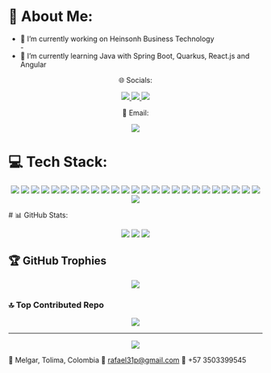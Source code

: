 # 💫 About Me:
- 🔭 I’m currently working on Heinsonh Business Technology<br>- 
- 🌱 I’m currently learning Java with Spring Boot, Quarkus, React.js and Angular


<p align="center"> 🌐 Socials:</p>

<p align="center">
  <a href="https://facebook.com/rafael31p">
    <img src="https://img.shields.io/badge/Facebook-%231877F2.svg?logo=Facebook&logoColor=white" />
  </a>
  <a href="https://instagram.com/rafael3101p">
    <img src="https://img.shields.io/badge/Instagram-%23E4405F.svg?logo=Instagram&logoColor=white" />
  </a>
  <a href="https://linkedin.com/in/rafael31p">
    <img src="https://img.shields.io/badge/LinkedIn-%230077B5.svg?logo=linkedin&logoColor=white" />
  </a>
</p>
<p align="center">
  📧 Email:
</p>

<p align="center">
  <a href="mailto:rafael31p@gmail.com">
    <img src="https://img.shields.io/badge/Email-rafael31p%40gmail.com-blue" />
  </a>
</p>


# 💻 Tech Stack:
<p align="center">
  <img src="https://img.shields.io/badge/c++-%2300599C.svg?style=flat&logo=c%2B%2B&logoColor=white" />
  <img src="https://img.shields.io/badge/java-%23ED8B00.svg?style=flat&logo=java&logoColor=white" />
  <img src="https://img.shields.io/badge/html5-%23E34F26.svg?style=flat&logo=html5&logoColor=white" />
  <img src="https://img.shields.io/badge/css3-%231572B6.svg?style=flat&logo=css3&logoColor=white" />
  <img src="https://img.shields.io/badge/Apache%20Groovy-4298B8.svg?style=flat&logo=Apache+Groovy&logoColor=white" />
  <img src="https://img.shields.io/badge/javascript-%23323330.svg?style=flat&logo=javascript&logoColor=%23F7DF1E" />
  <img src="https://img.shields.io/badge/kotlin-%230095D5.svg?style=flat&logo=kotlin&logoColor=white" />
  <img src="https://img.shields.io/badge/python-3670A0?style=flat&logo=python&logoColor=ffdd54" />
  <img src="https://img.shields.io/badge/azure-%230072C6.svg?style=flat&logo=azure-devops&logoColor=white" />
  <img src="https://img.shields.io/badge/Google%20Cloud-%234285F4.svg?style=flat&logo=google-cloud&logoColor=white" />
  <img src="https://img.shields.io/badge/heroku-%23430098.svg?style=flat&logo=heroku&logoColor=white" />
  <img src="https://img.shields.io/badge/Oracle-F80000?style=flat&logo=oracle&logoColor=white" />
  <img src="https://img.shields.io/badge/angular-%23DD0031.svg?style=flat&logo=angular&logoColor=white" />
  <img src="https://img.shields.io/badge/spring-%236DB33F.svg?style=flat&logo=spring&logoColor=white" />
  <img src="https://img.shields.io/badge/react-%2320232a.svg?style=flat&logo=react&logoColor=%2361DAFB" />
  <img src="https://img.shields.io/badge/node.js-6DA55F?style=flat&logo=node.js&logoColor=white" />
  <img src="https://img.shields.io/badge/apache-%23D42029.svg?style=flat&logo=apache&logoColor=white" />
  <img src="https://img.shields.io/badge/Apache%20Maven-C71A36?style=flat&logo=Apache%20Maven&logoColor=white" />
  <img src="https://img.shields.io/badge/postgres-%23316192.svg?style=flat&logo=postgresql&logoColor=white" />
  <img src="https://img.shields.io/badge/mysql-%2300f.svg?style=flat&logo=mysql&logoColor=white" />
  <img src="https://img.shields.io/badge/MongoDB-%234ea94b.svg?style=flat&logo=mongodb&logoColor=white" />
  <img src="https://img.shields.io/badge/pandas-%23150458.svg?style=flat&logo=pandas&logoColor=white" />
  <img src="https://img.shields.io/badge/numpy-%23013243.svg?style=flat&logo=numpy&logoColor=white" />
  <img src="https://img.shields.io/badge/Linux-FCC624?style=flat&logo=linux&logoColor=black" />
  <img src="https://img.shields.io/badge/Postman-FF6C37?style=flat&logo=postman&logoColor=white" />
  <img src="https://img.shields.io/badge/docker-%230db7ed.svg?style=flat&logo=docker&logoColor=white" />
</p>
# 📊 GitHub Stats:
<p align="center">
  <img src="https://github-readme-stats.vercel.app/api?username=rafael31p&theme=dark&hide_border=true&include_all_commits=false&count_private=true" />
  <img src="https://github-readme-streak-stats.herokuapp.com/?user=rafael31p&theme=dark&hide_border=true" />
  <img src="https://github-readme-stats.vercel.app/api/top-langs/?username=rafael31p&theme=dark&hide_border=true&include_all_commits=false&count_private=true&layout=compact" />
</p>


## 🏆 GitHub Trophies
<p align ="center">
  <img src="https://github-profile-trophy.vercel.app/?username=rafael31p&theme=radical&no-frame=true&no-bg=false&margin-w=4" />
</p>

### 🔝 Top Contributed Repo
<p align ="center">
  <img src = "https://github-contributor-stats.vercel.app/api?username=rafael31p&limit=5&theme=dracula&combine_all_yearly_contributions=true"/>
</p>
<hr>
<p align="center">
  <a href="https://visitcount.itsvg.in">
    <img src="https://visitcount.itsvg.in/api?id=rafael31p&icon=0&color=0" />
  </a>
</p>

<!-- Proudly created with GPRM ( https://gprm.itsvg.in ) -->

📍 Melgar, Tolima, Colombia
📧 rafael31p@gmail.com
📱 +57 3503399545
